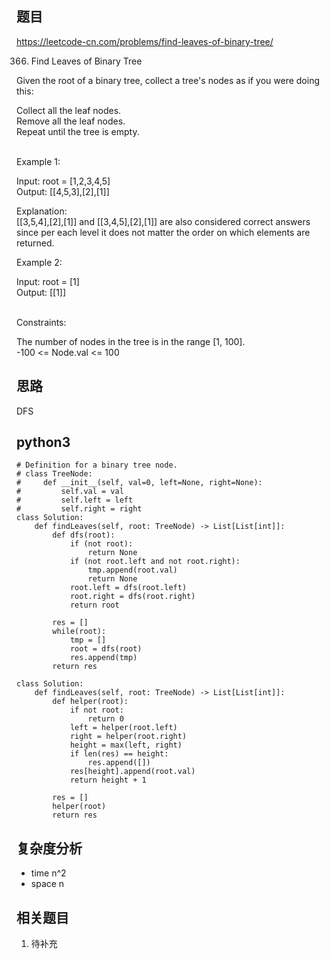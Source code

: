 ## 题目
https://leetcode-cn.com/problems/find-leaves-of-binary-tree/

366. Find Leaves of Binary Tree  

Given the root of a binary tree, collect a tree's nodes as if you were doing this:  

Collect all the leaf nodes.  
Remove all the leaf nodes.  
Repeat until the tree is empty.  
 
 
Example 1:  

Input: root = [1,2,3,4,5]  
Output: [[4,5,3],[2],[1]]  

Explanation:  
[[3,5,4],[2],[1]] and [[3,4,5],[2],[1]] are also considered correct answers since per each level it does not matter the order on which elements are returned.  

Example 2:  

Input: root = [1]  
Output: [[1]]  
 
 
Constraints:  

The number of nodes in the tree is in the range [1, 100].  
-100 <= Node.val <= 100  

## 思路
DFS

## python3
```python3
# Definition for a binary tree node.
# class TreeNode:
#     def __init__(self, val=0, left=None, right=None):
#         self.val = val
#         self.left = left
#         self.right = right
class Solution:
    def findLeaves(self, root: TreeNode) -> List[List[int]]:
        def dfs(root):
            if (not root):
                return None
            if (not root.left and not root.right):
                tmp.append(root.val)
                return None
            root.left = dfs(root.left)
            root.right = dfs(root.right)
            return root
        
        res = []
        while(root):
            tmp = []
            root = dfs(root)
            res.append(tmp)
        return res

class Solution:
    def findLeaves(self, root: TreeNode) -> List[List[int]]:
        def helper(root):
            if not root:
                return 0
            left = helper(root.left)
            right = helper(root.right)
            height = max(left, right)
            if len(res) == height:
                res.append([])
            res[height].append(root.val)
            return height + 1

        res = []
        helper(root)
        return res
```

## 复杂度分析
* time n^2
* space n

## 相关题目
1. 待补充


 

